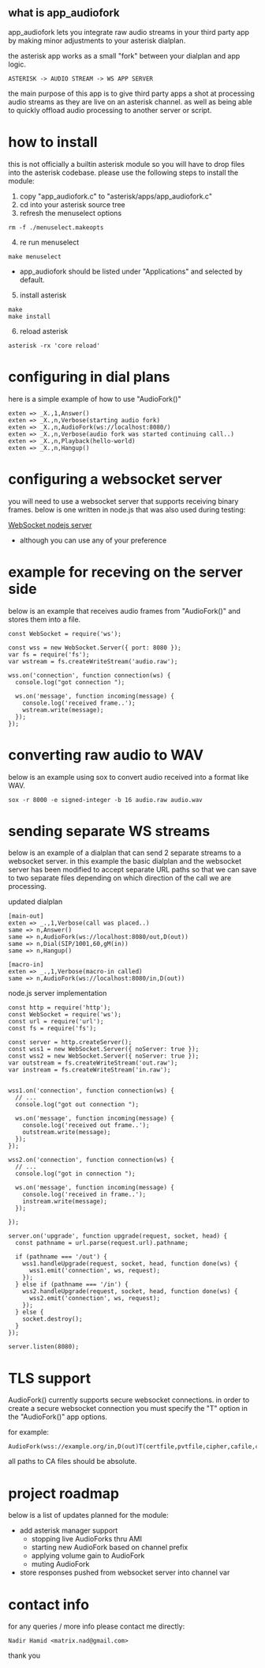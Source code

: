## what is app_audiofork

app_audiofork lets you integrate raw audio streams in your third party app by making minor adjustments to your asterisk dialplan. 

the asterisk app works as a small "fork" between your dialplan and app logic. 

```
ASTERISK -> AUDIO STREAM -> WS APP SERVER
```

the main purpose of this app is to give third party apps a shot at processing audio streams as they are live on an asterisk channel. as well as being able to quickly offload audio processing to another server or script.

# how to install

this is not officially a builtin asterisk module so you will have to drop files into the asterisk codebase. 
please use the following steps to install the module:

1. copy "app_audiofork.c" to "asterisk/apps/app_audiofork.c"
2. cd into your asterisk source tree
3. refresh the menuselect options
```
rm -f ./menuselect.makeopts
```
4. re run menuselect
```
make menuselect
```
* app_audiofork should be listed under "Applications" and selected by default.
5. install asterisk
```
make
make install
```
6. reload asterisk
```
asterisk -rx 'core reload'
```

# configuring in dial plans

here is a simple example of how to use "AudioFork()"

```
exten => _X.,1,Answer()
exten => _X.,n,Verbose(starting audio fork)
exten => _X.,n,AudioFork(ws://localhost:8080/)
exten => _X.,n,Verbose(audio fork was started continuing call..)
exten => _X.,n,Playback(hello-world)
exten => _X.,n,Hangup()
```

# configuring a websocket server

you will need to use a websocket server that supports receiving binary frames. 
below is one written in node.js that was also used during testing:

[WebSocket nodejs server](https://github.com/websockets/ws)
* although you can use any of your preference


# example for receving on the server side

below is an example that receives audio frames from "AudioFork()" and stores them into a file.

```
const WebSocket = require('ws');

const wss = new WebSocket.Server({ port: 8080 });
var fs = require('fs');
var wstream = fs.createWriteStream('audio.raw');

wss.on('connection', function connection(ws) {
  console.log("got connection ");

  ws.on('message', function incoming(message) {
    console.log('received frame..');
    wstream.write(message);
  });
});
```


# converting raw audio to WAV

below is an example using sox to convert audio received into a format like WAV.

```
sox -r 8000 -e signed-integer -b 16 audio.raw audio.wav
```

# sending separate WS streams

below is an example of a dialplan that can send 2 separate streams to a websocket server. in this example the basic dialplan and the websocket server has been modified to accept separate URL paths so that we can save to two separate files depending on which direction of the call we are processing. 

updated dialplan

```
[main-out]
exten => _.,1,Verbose(call was placed..)
same => n,Answer()
same => n,AudioFork(ws://localhost:8080/out,D(out))
same => n,Dial(SIP/1001,60,gM(in))
same => n,Hangup()

[macro-in]
exten => _.,1,Verbose(macro-in called)
same => n,AudioFork(ws://localhost:8080/in,D(out))
```

node.js server implementation

```
const http = require('http');
const WebSocket = require('ws');
const url = require('url');
const fs = require('fs');

const server = http.createServer();
const wss1 = new WebSocket.Server({ noServer: true });
const wss2 = new WebSocket.Server({ noServer: true });
var outstream = fs.createWriteStream('out.raw');
var instream = fs.createWriteStream('in.raw');


wss1.on('connection', function connection(ws) {
  // ...
  console.log("got out connection ");

  ws.on('message', function incoming(message) {
    console.log('received out frame..');
    outstream.write(message);
  });
});

wss2.on('connection', function connection(ws) {
  // ...
  console.log("got in connection ");

  ws.on('message', function incoming(message) {
    console.log('received in frame..');
    instream.write(message);
  });

});

server.on('upgrade', function upgrade(request, socket, head) {
  const pathname = url.parse(request.url).pathname;

  if (pathname === '/out') {
    wss1.handleUpgrade(request, socket, head, function done(ws) {
      wss1.emit('connection', ws, request);
    });
  } else if (pathname === '/in') {
    wss2.handleUpgrade(request, socket, head, function done(ws) {
      wss2.emit('connection', ws, request);
    });
  } else {
    socket.destroy();
  }
});

server.listen(8080);
```

# TLS support

AudioFork() currently supports secure websocket connections. in order to create a secure websocket connection you must specify the "T" option in the "AudioFork()" app options.

for example:
```
AudioFork(wss://example.org/in,D(out)T(certfile,pvtfile,cipher,cafile,capath))
```

all paths to CA files should be absolute.

# project roadmap

below is a list of updates planned for the module:

- add asterisk manager support
  - stopping live AudioForks thru AMI
  - starting new AudioFork based on channel prefix
  - applying volume gain to AudioFork
  - muting AudioFork
- store responses pushed from websocket server into channel var

# contact info

for any queries / more info please contact me directly:
```
Nadir Hamid <matrix.nad@gmail.com>
```

thank you

